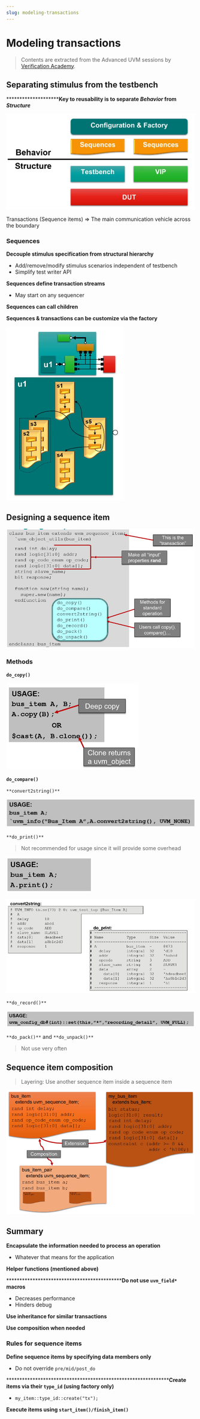 ```yaml
---
slug: modeling-transactions
---
```


# Modeling transactions

> Contents are extracted from the Advanced UVM sessions by [Verification Academy](https://verificationacademy.com/).

## Separating stimulus from the testbench

**********************Key to reusability is to separate *Behavior* from *Structure***

![Untitled](Modeling%20transactions%20a303ff1c8f6c48dcb6f39ff710aec1a2/Untitled.png)

Transactions (Sequence items) ⇒ The main communication vehicle across the boundary

### Sequences

**********************************Decouple stimulus specification from structural hierarchy**********************************

- Add/remove/modify stimulus scenarios independent of testbench
- Simplify test writer API

************************************************************************Sequences define transaction streams************************************************************************

- May start on any sequencer

******************************************************Sequences can call children******************************************************

**********************Sequences & transactions can be customize via the factory**********************

![Untitled](Modeling%20transactions%20a303ff1c8f6c48dcb6f39ff710aec1a2/Untitled%201.png)

## Designing a sequence item

![Untitled](Modeling%20transactions%20a303ff1c8f6c48dcb6f39ff710aec1a2/Untitled%202.png)

### Methods

******************`do_copy()`******************

![Untitled](Modeling%20transactions%20a303ff1c8f6c48dcb6f39ff710aec1a2/Untitled%203.png)

********`do_compare()`********

`**convert2string()**`

![Untitled](Modeling%20transactions%20a303ff1c8f6c48dcb6f39ff710aec1a2/Untitled%204.png)

`**do_print()**`

> Not recommended for usage since it will provide some overhead
> 

![Untitled](Modeling%20transactions%20a303ff1c8f6c48dcb6f39ff710aec1a2/Untitled%205.png)

![Untitled](Modeling%20transactions%20a303ff1c8f6c48dcb6f39ff710aec1a2/Untitled%206.png)

`**do_record()**`

![Untitled](Modeling%20transactions%20a303ff1c8f6c48dcb6f39ff710aec1a2/Untitled%207.png)

`**do_pack()**` and `**do_unpack()**`

> Not use very often
> 

## Sequence item composition

> Layering: Use another sequence item inside a sequence item
> 

![Untitled](Modeling%20transactions%20a303ff1c8f6c48dcb6f39ff710aec1a2/Untitled%208.png)

## Summary

******Encapsulate the information needed to process an operation******

- Whatever that means for the application

********************************Helper functions (mentioned above)********************************

**********************************************Do not use `uvm_field*` macros**

- Decreases performance
- Hinders debug

**************Use inheritance for similar transactions**************

******************************************************Use composition when needed******************************************************

### Rules for sequence items

**********************************************************************************************Define sequence items by specifying data members only**********************************************************************************************

- Do not override `pre/mid/post_do`

****************************************************************Create items via their `type_id` (using factory only)**

- `my_item::type_id::create("tx");`

**Execute items using `start_item()/finish_item()`**